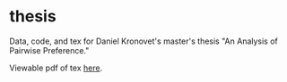 # thesis
Data, code, and tex for Daniel Kronovet's master's thesis "An Analysis of Pairwise Preference."

Viewable pdf of tex [here](http://nbviewer.jupyter.org/github/kronosapiens/thesis/blob/master/tex/thesis.pdf).
